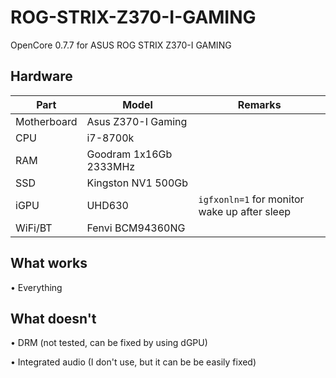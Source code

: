 # ROG-STRIX-Z370-I-GAMING
OpenCore 0.7.7 for ASUS ROG STRIX Z370-I GAMING

Hardware
-
Part|Model|Remarks
|-|-|-|
Motherboard|Asus Z370-I Gaming|
CPU|i7-8700k|
RAM|Goodram 1x16Gb 2333MHz|
SSD|Kingston NV1 500Gb|
iGPU|UHD630|`igfxonln=1` for monitor wake up after sleep
WiFi/BT|Fenvi BCM94360NG|

What works
-
• Everything

What doesn't
-
• DRM (not tested, can be fixed by using dGPU)

• Integrated audio (I don't use, but it can be be easily fixed)
